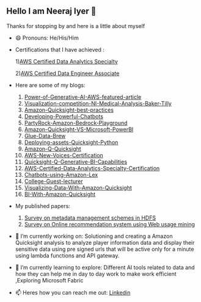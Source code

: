 ## Hello I am Neeraj Iyer 👋
Thanks for stopping by and here is a little about myself

- 😄 Pronouns: He/His/Him
-  Certifications that I have achieved :

  	1)[AWS Certified Data Analytics Specialty](https://drive.google.com/file/d/1r0EamLqKf4rlPcuIvsdHP2XYWRV5jk_G/view?usp=drive_link)
   
      2)[AWS Certified Data Engineer Associate](https://drive.google.com/file/d/1UYTcZpXJ7ZiqKLAWLcTeJGeEPvb7ejLN/view?usp=drive_link)
- Here are some of my blogs:   
     1) [Power-of-Generative-AI-AWS-featured-article](https://aws.amazon.com/blogs/training-and-certification/three-it-experts-skills-generative-ai/)
     2) [Visualization-competition-NI-Medical-Analysis-Baker-Tilly](https://community.amazonquicksight.com/t/2023-h2-amazon-quicksight-partners-viz-challenge-winners/24144)       
  3) [Amazon-Quicksight-best-practices](https://community.aws/content/2qtjtkhao6IdTyHrmDEVQublzcq/best-practices-for-amazon-quicksight)
  4) [Developing-Powerful-Chatbots](https://www.bakertilly.com/insights/developing-powerful-chatbots-using-amazon-lex)
  5) [PartyRock-Amazon-Bedrock-Playground](https://tinyurl.com/4h4hvuha)													
  6) [Amazon-Quicksight-VS-Microsoft-PowerBI](https://dev.to/neeraj_iyer_980804515a5da/amazon-quicksight-vs-microsoft-powerbi-32pj)
  7)  [Glue-Data-Brew](https://dev.to/neeraj_iyer_980804515a5da/glue-data-brew-data-profiling-data-quality-1dio)
  8)  [Deploying-assets-Quicksight-Python](https://dev.to/neeraj_iyer_980804515a5da/amazon-quicksight-automating-asset-deployment-between-environments-using-python-1fbj)
  9)  [Amazon-Q-Quicksight](https://community.aws/content/2bdXbPBGkcEYF9IvK6kN87pjY8G/amazon-q-in-amazon-quicksight--generative-bi-capabilities-for-dashboard-authoring-executive-summary-data-stories)
  10) [AWS-New-Voices-Certification](https://drive.google.com/file/d/1iL2_Of4J3peP1YR8dFhOCptF5XIrcdIW/view)
  11) [Quicksight-Q-Generative-BI-Capabilities](https://dev.to/neeraj_iyer_980804515a5da/unleashing-data-insights-harnessing-amazon-quicksight-qs-generative-bi-for-transformative-18lo)
  12) [AWS-Certified-Data-Analytics-Specialty-Certification](https://dev.to/neeraj_iyer_980804515a5da/aws-certified-data-analytics-specialty-das-c01-exam-preparation-2beh)
  13) [Chatbots-using-Amazon-Lex](https://medium.com/@niyer4/introduction-to-chatbots-using-amazon-lex-84c5e863bf3)
  14) [College-Guest-lecturer](https://www.linkedin.com/posts/neerajiyer_knowledgesharing-cloudcomputing-awscloud-activity-6841123778915799040-s0PE/)
  15) [Visualizing-Data-With-Amazon-Quicksight](https://www.bakertilly.com/insights/visualizing-your-data-with-amazon-quicksight)
  16) [BI-With-Amazon-Quicksight](https://www.bakertilly.com/insights/understanding-your-business-intelligence-with-amazon-quicksight)
 

- My published papers:
     1) [Survey on metadata management schemes in HDFS](https://www.ijcsit.com/docs/Volume%205/vol5issue02/ijcsit20140502271.pdf)
     2) [Survey on Online recommendation system using Web usage mining](https://www.ijcsit.com/docs/Volume%206/vol6issue02/ijcsit20150602121.pdf)
 

             
- 🔭 I’m currently working on:
           Solutioning and creating a Amazon Quicksight analysis to analyze player information data and display their sensitive data using pre signed urls that will be active only for a minute using lambda functions and API gateway.
  
- 🌱 I’m currently learning to explore:
            Different AI tools related to data and how they can help me in day to day work to make work efficient
            ,Exploring Microsoft Fabric 


- 📫 Heres how you can reach me out: [Linkedin](https://www.linkedin.com/in/neerajiyer)



